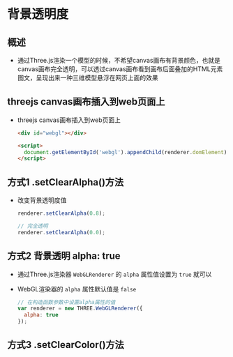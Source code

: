 # 背景透明度

## 概述

+ 通过Three.js渲染一个模型的时候，不希望canvas画布有背景颜色，也就是canvas画布完全透明，可以透过canvas画布看到画布后面叠加的HTML元素图文，呈现出来一种三维模型悬浮在网页上面的效果

## threejs canvas画布插入到web页面上

+ threejs canvas画布插入到web页面上

  ```html
  <div id="webgl"></div>

  <script>
    document.getElementById('webgl').appendChild(renderer.domElement);
  </script>
  ```

## 方式1 .setClearAlpha()方法

+ 改变背景透明度值

  ```js
  renderer.setClearAlpha(0.8);
  ```

  ```js
  // 完全透明
  renderer.setClearAlpha(0.0);
  ```

## 方式2 背景透明 alpha: true

+ 通过Three.js渲染器 `WebGLRenderer` 的 `alpha` 属性值设置为 `true` 就可以
+ WebGL渲染器的 `alpha` 属性默认值是 `false`

  ```js
  // 在构造函数参数中设置alpha属性的值
  var renderer = new THREE.WebGLRenderer({
    alpha: true
  });
  ```

## 方式3 .setClearColor()方法
